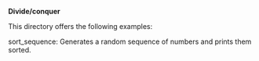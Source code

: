 **Divide/conquer**

This directory offers the following examples:

  sort_sequence: Generates a random sequence of numbers and prints them sorted.

